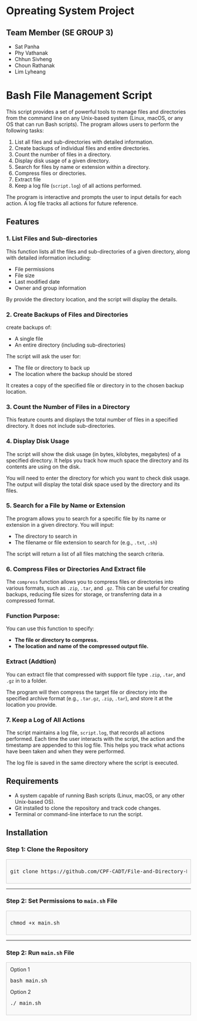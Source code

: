 # Opreating System Project
## Team Member (SE GROUP 3)
- Sat Panha
- Phy Vathanak
- Chhun Sivheng
- Choun Rathanak
- Lim Lyheang


# Bash File Management Script

This script provides a set of powerful tools to manage files and directories from the command line on any Unix-based system (Linux, macOS, or any OS that can run Bash scripts). The program allows users to perform the following tasks:

1. List all files and sub-directories with detailed information.
2. Create backups of individual files and entire directories.
3. Count the number of files in a directory.
4. Display disk usage of a given directory.
5. Search for files by name or extension within a directory.
6. Compress files or directories.
7. Extract file
8. Keep a log file (`script.log`) of all actions performed.

The program is interactive and prompts the user to input details for each action. A log file tracks all actions for future reference.

## Features

### 1. List Files and Sub-directories
This function lists all the files and sub-directories of a given directory, along with detailed information including:
- File permissions
- File size
- Last modified date
- Owner and group information

By provide the directory location, and the script will display the details.

### 2. Create Backups of Files and Directories
create backups of:
- A single file
- An entire directory (including sub-directories)

The script will ask the user for:
- The file or directory to back up
- The location where the backup should be stored

It creates a copy of the specified file or directory in to the chosen backup location.
### 3. Count the Number of Files in a Directory
This feature counts and displays the total number of files in a specified directory. It does not include sub-directories.

### 4. Display Disk Usage
The script will show the disk usage (in bytes, kilobytes, megabytes) of a specified directory. It helps you track how much space the directory and its contents are using on the disk.

You will need to enter the directory for which you want to check disk usage. The output will display the total disk space used by the directory and its files.

### 5. Search for a File by Name or Extension
The program allows you to search for a specific file by its name or extension in a given directory. You will input:
- The directory to search in
- The filename or file extension to search for (e.g., `.txt`, `.sh`)

The script will return a list of all files matching the search criteria.

### 6. Compress Files or Directories And Extract file

The `compress` function allows you to compress files or directories into various formats, such as `.zip`, `.tar`, and `.gz`. This can be useful for creating backups, reducing file sizes for storage, or transferring data in a compressed format.

### Function Purpose:

You can use this function to specify:

- **The file or directory to compress.**
- **The location and name of the compressed output file.**
### Extract (Addtion)
You can extract file that compressed with support file type  `.zip`, `.tar`, and `.gz` in to a folder.

The program will then compress the target file or directory into the specified archive format (e.g., `.tar.gz`, `.zip`, `.tar`), and store it at the location you provide.

### 7. Keep a Log of All Actions
The script maintains a log file, `script.log`, that records all actions performed. Each time the user interacts with the script, the action and the timestamp are appended to this log file. This helps you track what actions have been taken and when they were performed.

The log file is saved in the same directory where the script is executed.

## Requirements

- A system capable of running Bash scripts (Linux, macOS, or any other Unix-based OS).
- Git installed to clone the repository and track code changes.
- Terminal or command-line interface to run the script.

## Installation

### Step 1: Clone the Repository

<div style="border: 1px solid #ccc; padding: 10px; background-color: #f9f9f9;">
<pre>
git clone https://github.com/CPF-CADT/File-and-Directory-Management-Program.git
</pre>
</div>

---

### Step 2: Set Permissions to `main.sh` File

<div style="border: 1px solid #ccc; padding: 10px; background-color: #f9f9f9;">
<pre>
chmod +x main.sh
</pre>
</div>

---
### Step 2: Run `main.sh` File

<div style="border: 1px solid #ccc; padding: 10px; background-color: #f9f9f9;">
Option 1
<pre>
bash main.sh 
</pre>
Option 2
<pre>
./ main.sh 
</pre>
</div>
